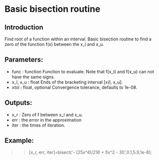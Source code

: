 # Basic bisection routine
## Introduction
Find root of a function within an interval.
Basic bisection routine to find a zero of the function f(x) between the x_l and x_u.
## Parameters:
* func : function
    Function to evaluate. Note that f(x_l) and f(x_u) can not have the same signs.
* x_l, x_u : float
    Ends of the bracketing interval [x{l, x_u].
* xtol : float, optional
    Convergence tolerance, defaults to 1e-08.

## Outputs:
* x_r : Zero of f between x_l and x_u.
* err : the error in the approximation
* iter : the times of iteration.

## Example:
>> [x_r, err, iter]=bisect('- (25*x^4)/216 + 5*x^2 - 30',0.1,5.9,1e-8);
